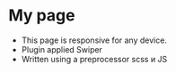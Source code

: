 # My page
- This page is responsive for any device.
- Plugin applied Swiper
- Written using a preprocessor scss и JS

